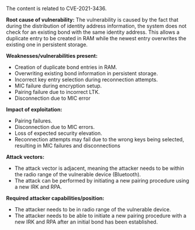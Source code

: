 The content is related to CVE-2021-3436.

**Root cause of vulnerability:**
The vulnerability is caused by the fact that during the distribution of identity address information, the system does not check for an existing bond with the same identity address. This allows a duplicate entry to be created in RAM while the newest entry overwrites the existing one in persistent storage.

**Weaknesses/vulnerabilities present:**
- Creation of duplicate bond entries in RAM.
- Overwriting existing bond information in persistent storage.
- Incorrect key entry selection during reconnection attempts.
- MIC failure during encryption setup.
- Pairing failure due to incorrect LTK.
- Disconnection due to MIC error

**Impact of exploitation:**
- Pairing failures.
- Disconnection due to MIC errors.
- Loss of expected security elevation.
- Reconnection attempts may fail due to the wrong keys being selected, resulting in MIC failures and disconnections

**Attack vectors:**
- The attack vector is adjacent, meaning the attacker needs to be within the radio range of the vulnerable device (Bluetooth).
- The attack can be performed by initiating a new pairing procedure using a new IRK and RPA.

**Required attacker capabilities/position:**
- The attacker needs to be in radio range of the vulnerable device.
- The attacker needs to be able to initiate a new pairing procedure with a new IRK and RPA after an initial bond has been established.